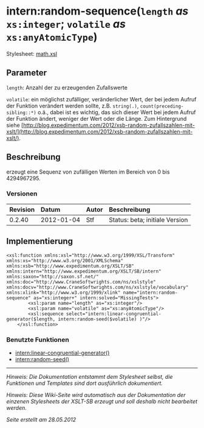 # intern:random-sequence(`length` _as_ `xs:integer`; `volatile` _as_ `xs:anyAtomicType`) #

Stylesheet: [math.xsl](http://code.google.com/p/xslt-sb/source/browse/trunk/xslt-sb/math.xsl)

## Parameter ##
`length`: Anzahl der zu erzeugenden Zufallswerte


`volatile`: ein möglichst zufälliger, veränderlicher Wert, der bei jedem Aufruf der Funktion verändert werden sollte, z.B. `string(.)`, `count(preceding-sibling::*)` o.ä., dabei ist es wichtig, das sich dieser Wert bei jedem Aufruf der Funktion ändert, weniger der Wert oder die Länge. Zum Hintergrund siehe [http://blog.expedimentum.com/2012/xsb-random-zufallszahlen-mit-xslt/](http://blog.expedimentum.com/2012/xsb-random-zufallszahlen-mit-xslt/).



## Beschreibung ##
erzeugt eine Sequenz von zufälligen Werten im Bereich von 0 bis 4294967295.

### Versionen ###
| Revision | Datum | Autor | Beschreibung |
|:---------|:------|:------|:-------------|
| 0.2.40 | 2012-01-04 | Stf |   Status: beta;   initiale Version   |


## Implementierung ##
```
<xsl:function xmlns:xsl="http://www.w3.org/1999/XSL/Transform" xmlns:xs="http://www.w3.org/2001/XMLSchema" xmlns:xsb="http://www.expedimentum.org/XSLT/SB" xmlns:intern="http://www.expedimentum.org/XSLT/SB/intern" xmlns:saxon="http://saxon.sf.net/" xmlns:doc="http://www.CraneSoftwrights.com/ns/xslstyle" xmlns:docv="http://www.CraneSoftwrights.com/ns/xslstyle/vocabulary" xmlns:xlink="http://www.w3.org/1999/xlink" name="intern:random-sequence" as="xs:integer+" intern:solved="MissingTests">
		<xsl:param name="length" as="xs:integer"/>
		<xsl:param name="volatile" as="xs:anyAtomicType"/>
		<xsl:sequence select="intern:linear-congruential-generator($length, intern:random-seed($volatile) )"/>
	</xsl:function>
```

### Benutzte Funktionen ###
  * [intern:linear-congruential-generator()](intern_linear_congruential_generator.md)
  * [intern:random-seed()](intern_random_seed.md)


---


_Hinweis: Die Dokumentation entstammt dem Stylesheet selbst, die Funktionen und Templates sind dort ausführlich dokumentiert._

_Hinweis: Diese Wiki-Seite wird automatisch aus der Dokumentation der einzenen Stylesheets der XSLT-SB erzeugt und soll deshalb nicht bearbeitet werden._

_Seite erstellt am 28.05.2012_
